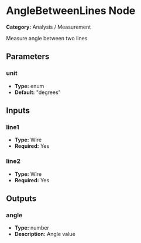 
# AngleBetweenLines Node

**Category:** Analysis / Measurement

Measure angle between two lines

## Parameters


### unit
- **Type:** enum
- **Default:** "degrees"





## Inputs


### line1
- **Type:** Wire
- **Required:** Yes



### line2
- **Type:** Wire
- **Required:** Yes



## Outputs


### angle
- **Type:** number
- **Description:** Angle value



